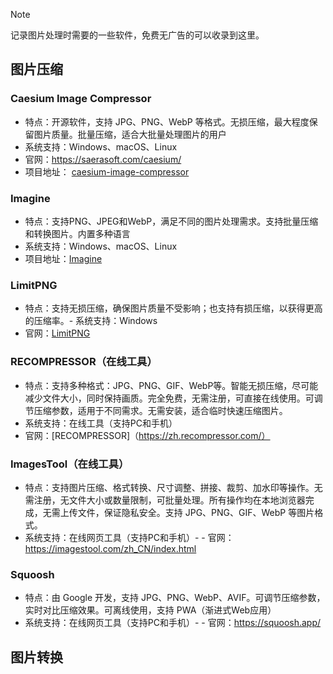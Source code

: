 > [!NOTE]
> 记录图片处理时需要的一些软件，免费无广告的可以收录到这里。

## 图片压缩

### Caesium Image Compressor
- 特点：开源软件，支持 JPG、PNG、WebP 等格式。无损压缩，最大程度保留图片质量。批量压缩，适合大批量处理图片的用户
- 系统支持：Windows、macOS、Linux
- 官网：https://saerasoft.com/caesium/
- 项目地址： [caesium-image-compressor](https://github.com/Lymphatus/caesium-image-compressor)

### Imagine
- 特点：支持PNG、JPEG和WebP，满足不同的图片处理需求。支持批量压缩和转换图片。内置多种语言
- 系统支持：Windows、macOS、Linux
- 项目地址：[Imagine](https://github.com/meowtec/Imagine)

### LimitPNG
- 特点：支持无损压缩，确保图片质量不受影响；也支持有损压缩，以获得更高的压缩率。- 系统支持：Windows
- 官网：[LimitPNG](http://nullice.com/limitPNG/#)

### RECOMPRESSOR（在线工具）
- 特点：支持多种格式：JPG、PNG、GIF、WebP等。智能无损压缩，尽可能减少文件大小，同时保持画质。完全免费，无需注册，可直接在线使用。可调节压缩参数，适用于不同需求。无需安装，适合临时快速压缩图片。
- 系统支持：在线工具（支持PC和手机）
- 官网：[RECOMPRESSOR]（https://zh.recompressor.com/）

### ImagesTool（在线工具）
- 特点：支持图片压缩、格式转换、尺寸调整、拼接、裁剪、加水印等操作。无需注册，无文件大小或数量限制，可批量处理。所有操作均在本地浏览器完成，无需上传文件，保证隐私安全。支持 JPG、PNG、GIF、WebP 等图片格式。
- 系统支持：在线网页工具（支持PC和手机）- - 官网：https://imagestool.com/zh_CN/index.html

### Squoosh
- 特点：由 Google 开发，支持 JPG、PNG、WebP、AVIF。可调节压缩参数，实时对比压缩效果。可离线使用，支持 PWA（渐进式Web应用）
- 系统支持：在线网页工具（支持PC和手机）- - 官网：https://squoosh.app/

## 图片转换